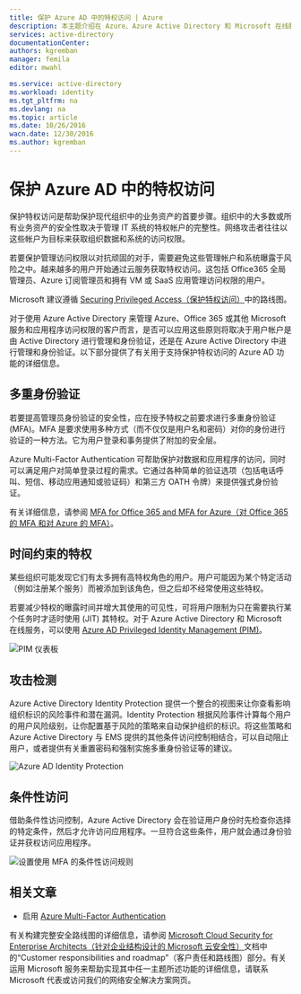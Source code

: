 ```yaml
---
title: 保护 Azure AD 中的特权访问 | Azure
description: 本主题介绍在 Azure、Azure Active Directory 和 Microsoft 在线服务中保护特许访问的方法。
services: active-directory
documentationCenter: 
authors: kgremban
manager: femila
editor: mwahl

ms.service: active-directory
ms.workload: identity
ms.tgt_pltfrm: na
ms.devlang: na
ms.topic: article
ms.date: 10/26/2016
wacn.date: 12/30/2016
ms.author: kgremban
---
```


# 保护 Azure AD 中的特权访问

保护特权访问是帮助保护现代组织中的业务资产的首要步骤。组织中的大多数或所有业务资产的安全性取决于管理 IT 系统的特权帐户的完整性。网络攻击者往往以这些帐户为目标来获取组织数据和系统的访问权限。

若要保护管理访问权限以对抗顽固的对手，需要避免这些管理帐户和系统曝露于风险之中。越来越多的用户开始通过云服务获取特权访问。这包括 Office365 全局管理员、Azure 订阅管理员和拥有 VM 或 SaaS 应用管理访问权限的用户。

Microsoft 建议遵循 [Securing Privileged Access（保护特权访问）](https://technet.microsoft.com/library/mt631194.aspx)中的路线图。

对于使用 Azure Active Directory 来管理 Azure、Office 365 或其他 Microsoft 服务和应用程序访问权限的客户而言，是否可以应用这些原则将取决于用户帐户是由 Active Directory 进行管理和身份验证，还是在 Azure Active Directory 中进行管理和身份验证。以下部分提供了有关用于支持保护特权访问的 Azure AD 功能的详细信息。

## 多重身份验证

若要提高管理员身份验证的安全性，应在授予特权之前要求进行多重身份验证 (MFA)。MFA 是要求使用多种方式（而不仅仅是用户名和密码）对你的身份进行验证的一种方法。它为用户登录和事务提供了附加的安全层。

Azure Multi-Factor Authentication 可帮助保护对数据和应用程序的访问，同时可以满足用户对简单登录过程的需求。它通过各种简单的验证选项（包括电话呼叫、短信、移动应用通知或验证码）和第三方 OATH 令牌）来提供强式身份验证。

有关详细信息，请参阅 [MFA for Office 365 and MFA for Azure（对 Office 365 的 MFA 和对 Azure 的 MFA）](https://blogs.technet.microsoft.com/ad/2014/02/11/mfa-for-office-365-and-mfa-for-azure/)。

## 时间约束的特权

某些组织可能发现它们有太多拥有高特权角色的用户。用户可能因为某个特定活动（例如注册某个服务）而被添加到该角色，但之后却不经常使用这些特权。

若要减少特权的曝露时间并增大其使用的可见性，可将用户限制为只在需要执行某个任务时才适时使用 (JIT) 其特权。对于 Azure Active Directory 和 Microsoft 在线服务，可以使用 [Azure AD Privileged Identity Management (PIM)](http://aka.ms/AzurePIM)。

![PIM 仪表板][2]

## 攻击检测

Azure Active Directory Identity Protection 提供一个整合的视图来让你查看影响组织标识的风险事件和潜在漏洞。Identity Protection 根据风险事件计算每个用户的用户风险级别，让你配置基于风险的策略来自动保护组织的标识。将这些策略和 Azure Active Directory 与 EMS 提供的其他条件访问控制相结合，可以自动阻止用户，或者提供有关重置密码和强制实施多重身份验证等的建议。

![Azure AD Identity Protection][3]

## 条件性访问

借助条件性访问控制，Azure Active Directory 会在验证用户身份时先检查你选择的特定条件，然后才允许访问应用程序。一旦符合这些条件，用户就会通过身份验证并获权访问应用程序。

![设置使用 MFA 的条件性访问规则][4]

## 相关文章

- 启用 [Azure Multi-Factor Authentication](../multi-factor-authentication/multi-factor-authentication-get-started-cloud.md)

有关构建完整安全路线图的详细信息，请参阅 [Microsoft Cloud Security for Enterprise Architects（针对企业结构设计的 Microsoft 云安全性）](http://aka.ms/securecustomer)文档中的“Customer responsibilities and roadmap”（客户责任和路线图）部分。有关运用 Microsoft 服务来帮助实现其中任一主题所述功能的详细信息，请联系 Microsoft 代表或访问我们的网络安全解决方案网页。

<!--Image references-->

[1]: ./media/active-directory-privileged-identity-management-configure/Search_PIM.png
[2]: ./media/active-directory-privileged-identity-management-configure/PIM_Dash.png
[3]: ./media/active-directory-identityprotection/29.png
[4]: ./media/active-directory-conditional-access/conditionalaccess-saas-apps.png

<!---HONumber=Mooncake_0815_2016-->